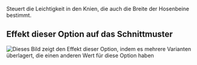 Steuert die Leichtigkeit in den Knien, die auch die Breite der Hosenbeine bestimmt.

## Effekt dieser Option auf das Schnittmuster

![Dieses Bild zeigt den Effekt dieser Option, indem es mehrere Varianten überlagert, die einen anderen Wert für diese Option haben](charlie_kneeease_sample.svg "Effekt dieser Option auf das Schnittmuster")
